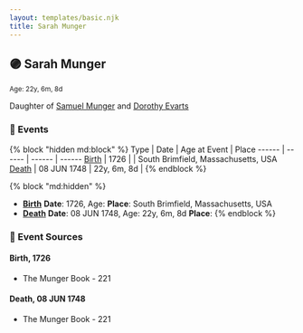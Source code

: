 ```yaml
---
layout: templates/basic.njk
title: Sarah Munger
---
```

## 🟣 Sarah Munger
<small>Age: 22y, 6m, 8d</small>

Daughter of [Samuel Munger](/people/6/64239804) and [Dorothy Evarts](/people/5/59501816)

### 📆 Events

{% block "hidden md:block" %}
Type | Date | Age at Event | Place
------ | ------ | ------ | ------
[Birth](#event-event-2) | 1726 |  | South Brimfield, Massachusetts, USA
[Death](#event-event-3) | 08 JUN 1748 | 22y, 6m, 8d |
{% endblock %}

{% block "md:hidden" %}
- **[Birth](#event-event-2)**
**Date**: 1726, Age:
**Place**: South Brimfield, Massachusetts, USA
- **[Death](#event-event-3)**
**Date**: 08 JUN 1748, Age: 22y, 6m, 8d
**Place**:
{% endblock %}

### 📰 Event Sources

#### <a id="event-event-2"></a> Birth, 1726
* The Munger Book  - 221

#### <a id="event-event-3"></a> Death, 08 JUN 1748
* The Munger Book  - 221